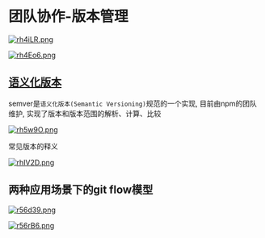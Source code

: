 # 团队协作-版本管理

[![rh4iLR.png](https://s3.ax1x.com/2020/12/26/rh4iLR.png)](https://imgchr.com/i/rh4iLR)

[![rh4Eo6.png](https://s3.ax1x.com/2020/12/26/rh4Eo6.png)](https://imgchr.com/i/rh4Eo6)

## [语义化版本](https://semver.org/lang/zh-CN/)

semver是`语义化版本(Semantic Versioning)`规范的一个实现, 目前由npm的团队维护, 实现了版本和版本范围的解析、计算、比较

[![rh5w9O.png](https://s3.ax1x.com/2020/12/26/rh5w9O.png)](https://imgchr.com/i/rh5w9O)

常见版本的释义

[![rhIV2D.png](https://s3.ax1x.com/2020/12/26/rhIV2D.png)](https://imgchr.com/i/rhIV2D)

## 两种应用场景下的git flow模型

[![r56d39.png](https://s3.ax1x.com/2020/12/27/r56d39.png)](https://imgchr.com/i/r56d39)

[![r56rB6.png](https://s3.ax1x.com/2020/12/27/r56rB6.png)](https://imgchr.com/i/r56rB6)